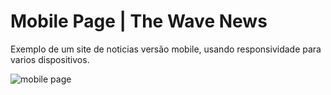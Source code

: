 <h1>Mobile Page | The Wave News</h1>

<p> Exemplo de um site de noticias versão mobile, usando responsividade para varios dispositivos. </p>

![mobile page](https://github.com/user-attachments/assets/312e57dd-3224-4e4c-a1cf-8102732fef9c)
